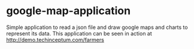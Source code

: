 # google-map-application
Simple application to read a json file and draw google maps and charts to represent its data.
This application can be seen in action at http://demo.techinceptum.com/farmers
